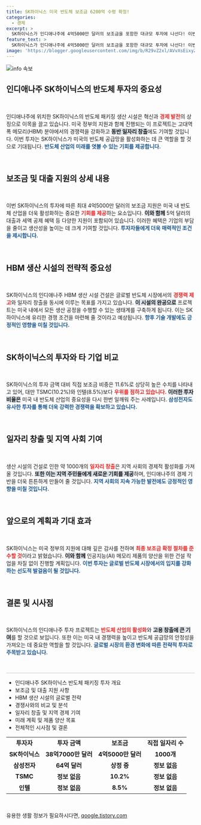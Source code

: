 ```yaml
---
title: SK하이닉스 미국 반도체 보조금 6200억 수령 확정!
categories:
  - 경제
excerpt: >
  SK하이닉스가 인디애나주에 4억5000만 달러의 보조금을 포함한 대규모 투자에 나선다! 이번 HBM 고급 패키징 시설 설립은 일자리 창출과 미국 반도체 공급망 강화에 기여할 전망. 그 뜨거운 소식, 자세히 알아보세요!
feature_text: >
  SK하이닉스가 인디애나주에 4억5000만 달러의 보조금을 포함한 대규모 투자에 나선다! 이번 HBM 고급 패키징 시설 설립은 일자리 창출과 미국 반도체 공급망 강화에 기여할 전망. 그 뜨거운 소식, 자세히 알아보세요!
image: 'https://blogger.googleusercontent.com/img/b/R29vZ2xl/AVvXsEixyZcFfHzMRdzZMjFBmAUKJYCLCGyLL1o632UiGVXcaFdKo_bkvkuCioo0uUKlGfBVcT3P84aROyZIXSBEx3Aw5nCQ3pTgDom1WDC4m8eifvWiAmWEEVb4x6G_l8C0QH225ldMjyaFvpxGEBGNO37VmDTDMHGhJPq73UglMfDca1-0aw/s1600/blogspot.png'
---
```


<p><img src="https://blogger.googleusercontent.com/img/b/R29vZ2xl/AVvXsEixyZcFfHzMRdzZMjFBmAUKJYCLCGyLL1o632UiGVXcaFdKo_bkvkuCioo0uUKlGfBVcT3P84aROyZIXSBEx3Aw5nCQ3pTgDom1WDC4m8eifvWiAmWEEVb4x6G_l8C0QH225ldMjyaFvpxGEBGNO37VmDTDMHGhJPq73UglMfDca1-0aw/s1600/blogspot.png" alt="info 속보" /></p>

<h2 data-ke-size="size26">인디애나주 SK하이닉스의 반도체 투자의 중요성</h2>

<p data-ke-size="size16">&nbsp;</p>

<p>인디애나주에 위치한 SK하이닉스의 반도체 패키징 생산 시설은 혁신과 <b><span style="color: #ee2323;">경제 발전</span></b>의 상징으로 이목을 끌고 있습니다. 미국 정부의 지원과 함께 진행되는 이 프로젝트는 고대역폭 메모리(HBM) 분야에서의 경쟁력을 강화하고 <b><span style="background-color: #21538527;">동반 일자리 창출</span></b>에도 기여할 것입니다. 이번 투자는 SK하이닉스가 미국의 반도체 공급망을 활성화하는 데 큰 역할을 할 것으로 기대됩니다. <b><span style="color: #1a5490;">반도체 산업의 미래를 엿볼 수 있는 기회를 제공합니다.</span></b> </p>

<p data-ke-size="size16">&nbsp;</p>

<h2 data-ke-size="size26">보조금 및 대출 지원의 상세 내용</h2>

<p data-ke-size="size16">&nbsp;</p>

<p>이번 SK하이닉스의 투자에 따른 최대 4억5000만 달러의 보조금 지원은 미국 내 반도체 산업을 더욱 활성화하는 중요한 <b><span style="color: #ee2323;">기회를 제공</span></b>하는 요소입니다. <b><span style="background-color: #21538527;">이와 함께</span></b> 5억 달러의 대출과 세액 공제 혜택 등 다양한 지원이 포함되어 있습니다. 이러한 혜택은 기업의 부담을 줄이고 생산성을 높이는 데 크게 기여할 것입니다. <b><span style="color: #1a5490;">투자자들에게 더욱 매력적인 조건을 제시합니다.</span></b></p>

<p data-ke-size="size16">&nbsp;</p>

<h2 data-ke-size="size26">HBM 생산 시설의 전략적 중요성</h2>

<p data-ke-size="size16">&nbsp;</p>

<p>SK하이닉스의 인디애나주 HBM 생산 시설 건설은 글로벌 반도체 시장에서의 <b><span style="color: #ee2323;">경쟁력 제고</span></b>와 일자리 창출을 동시에 이루는 목표를 가지고 있습니다. <b><span style="background-color: #21538527;">이 시설의 완공으로</span></b> 프로젝트는 미국 내에서 모든 생산 공정을 수행할 수 있는 생태계를 구축하게 됩니다. 이는 SK하이닉스에 유리한 경쟁 조건을 마련해 줄 것이라고 예상됩니다. <b><span style="color: #1a5490;">향후 기술 개발에도 긍정적인 영향을 미칠 것입니다.</span></b></p>

<p data-ke-size="size16">&nbsp;</p>

<h2 data-ke-size="size26">SK하이닉스의 투자와 타 기업 비교</h2>

<p data-ke-size="size16">&nbsp;</p>

<p>SK하이닉스의 투자 금액 대비 직접 보조금 비중은 11.6%로 상당히 높은 수치를 나타내고 있어, 대만 TSMC(10.2%)와 인텔(8.5%)보다 <b><span style="color: #ee2323;">우위를 점하고 있습니다.</span></b> <b><span style="background-color: #21538527;">이러한 투자 비율은</span></b> 미국 내 반도체 산업의 중요성을 다시 한번 일깨워 주는 사례입니다. <b><span style="color: #1a5490;">삼성전자도 유사한 투자를 통해 더욱 강력한 경쟁력을 확보하고 있습니다.</span></b></p>

<p data-ke-size="size16">&nbsp;</p>

<h2 data-ke-size="size26">일자리 창출 및 지역 사회 기여</h2>

<p data-ke-size="size16">&nbsp;</p>

<p>생산 시설의 건설로 인한 약 1000개의 <b><span style="color: #ee2323;">일자리 창출</span></b>은 지역 사회의 경제적 활성화를 가져올 것입니다. <b><span style="background-color: #21538527;">또한 이는 지역 주민들에게 새로운 기회를 제공</span></b>하며, 인디애나주의 경제 기반을 더욱 튼튼하게 만들어 줄 것입니다. <b><span style="color: #1a5490;">지역 사회의 지속 가능한 발전에도 긍정적인 영향을 미칠 것입니다.</span></b> </p>

<p data-ke-size="size16">&nbsp;</p>

<h2 data-ke-size="size26">앞으로의 계획과 기대 효과</h2>

<p data-ke-size="size16">&nbsp;</p>

<p>SK하이닉스는 미국 정부의 지원에 대해 깊은 감사를 전하며 <b><span style="color: #ee2323;">최종 보조금 확정 절차를 준수할 것</span></b>이라고 밝혔습니다. <b><span style="background-color: #21538527;">이와 함께</span></b> 인공지능(AI) 메모리 제품의 양산을 위한 건설 작업을 차질 없이 진행할 계획입니다. <b><span style="color: #1a5490;">이번 투자는 글로벌 반도체 시장에서의 입지를 강화하는 선도적 발걸음이 될 것입니다.</span></b></p>

<p data-ke-size="size16">&nbsp;</p>

<h2 data-ke-size="size26">결론 및 시사점</h2>

<p data-ke-size="size16">&nbsp;</p>

<p>SK하이닉스의 인디애나주 투자 프로젝트는 <b><span style="color: #ee2323;">반도체 산업의 활성화</span></b>와 <b><span style="background-color: #21538527;">고용 창출에 큰 기여</span></b>를 할 것으로 보입니다. 또한 이는 미국 내 경쟁력을 높이고 반도체 공급망의 안정성을 가져오는 데 중요한 역할을 할 것입니다. <b><span style="color: #1a5490;">글로벌 시장의 환경 변화에 따른 전략적 투자로 주목받고 있습니다.</span></b></p>

<p data-ke-size="size16">&nbsp;</p>

<hr style="height: 2px; border: none; background-color: #dddddd;">

<ul>
    <li>인디애나주 SK하이닉스 반도체 패키징 투자 개요</li>
    <li>보조금 및 대출 지원 사항</li>
    <li>HBM 생산 시설의 글로벌 전략</li>
    <li>경쟁사와의 비교 및 분석</li>
    <li>일자리 창출 및 지역 경제 기여</li>
    <li>미래 계획 및 제품 양산 목표</li>
    <li>전체적인 시사점 및 결론</li>
</ul>

<table style="width: 100%;">
    <tr>
        <td style="text-align: center; height: 17px;"><b>투자자</b></td>
        <td style="text-align: center; height: 17px;"><b>투자 금액</b></td>
        <td style="text-align: center; height: 17px;"><b>보조금</b></td>
        <td style="text-align: center; height: 17px;"><b>직접 일자리 수</b></td>
    </tr>
    <tr>
        <td style="text-align: center; height: 17px;"><b>SK하이닉스</b></td>
        <td style="text-align: center; height: 17px;"><b>38억7000만 달러</b></td>
        <td style="text-align: center; height: 17px;"><b>4억5000만 달러</b></td>
        <td style="text-align: center; height: 17px;"><b>1000개</b></td>
    </tr>
    <tr>
        <td style="text-align: center; height: 17px;"><b>삼성전자</b></td>
        <td style="text-align: center; height: 17px;"><b>64억 달러</b></td>
        <td style="text-align: center; height: 17px;"><b>상정 중</b></td>
        <td style="text-align: center; height: 17px;"><b>정보 없음</b></td>
    </tr>
    <tr>
        <td style="text-align: center; height: 17px;"><b>TSMC</b></td>
        <td style="text-align: center; height: 17px;"><b>정보 없음</b></td>
        <td style="text-align: center; height: 17px;"><b>10.2%</b></td>
        <td style="text-align: center; height: 17px;"><b>정보 없음</b></td>
    </tr>
    <tr>
        <td style="text-align: center; height: 17px;"><b>인텔</b></td>
        <td style="text-align: center; height: 17px;"><b>정보 없음</b></td>
        <td style="text-align: center; height: 17px;"><b>8.5%</b></td>
        <td style="text-align: center; height: 17px;"><b>정보 없음</b></td>
    </tr>
</table>

<p data-ke-size="size16">&nbsp;</p>
유용한 생활 정보가 필요하시다면, <a href="https://qoogle.tistory.com" rel="dofollow">qoogle.tistory.com</a>


